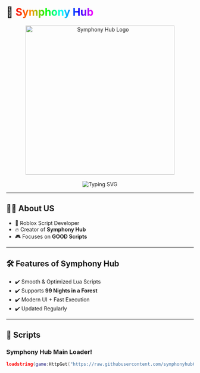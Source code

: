 # 🎺 <span style="background: linear-gradient(90deg, #ff0000, #ff9900, #00ff00, #00ffff, #0000ff, #ff00ff); -webkit-background-clip: text; color: transparent;">Symphony Hub</span>

<p align="center">
  <img src="assets/paradozhub.png" alt="Symphony Hub Logo" width="400"/><br><br>

  <img src="https://readme-typing-svg.herokuapp.com?font=JetBrains+Mono&size=28&duration=3000&pause=500&color=00FFD1&center=true&vCenter=true&width=700&lines=🎵+Welcome+to+Symphony+Hub!+🎺;🟢+99+Days+in+a+Forest;🔴+Murder+Mystery+2" alt="Typing SVG" />
</p>

---

## 👨‍💻 About US

- 🚀 Roblox Script Developer
- 🔥 Creator of **Symphony Hub**  
- 🎮 Focuses on **GOOD Scripts**

---

## 🛠️ Features of Symphony Hub

- ✔️ Smooth & Optimized Lua Scripts  
- ✔️ Supports **99 Nights in a Forest**  
- ✔️ Modern UI + Fast Execution  
- ✔️ Updated Regularly  

---

## 🚀 Scripts

### Symphony Hub Main Loader!
```lua
loadstring(game:HttpGet("https://raw.githubusercontent.com/symphonyhub67-a11y/Symphony-Hub/refs/heads/main/Symphony%20Hub.xyz"))()```
